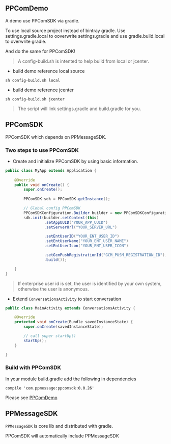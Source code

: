 ## PPComDemo 

A demo use PPComSDK via gradle.

To use local source project instead of bintray gradle. Use settings.gradle.local to ooverwrite settings.gradle and use gradle.build.local to overwrite gradle.

And do the same for PPComSDK!

> A config-build.sh is intented to help build from local or jcenter.

- build demo reference local source

```
sh config-build.sh local
```

- build demo reference jcenter

```
sh config-build.sh jcenter
```

> The script will link settings.gradle and build.gradle for you.

## PPComSDK

PPComSDK which depends on PPMessageSDK.

### Two steps to use PPComSDK

- Create and initialize PPComSDK by using basic information.

```java
public class MyApp extends Application {
    
    @Override
    public void onCreate() {
        super.onCreate();
        
        PPComSDK sdk = PPComSDK.getInstance();

        // Global config PPComSDK
        PPComSDKConfiguration.Builder builder = new PPComSDKConfiguration.Builder();
        sdk.init(builder.setContext(this)
                 .setAppUUID("YOUR_APP_UUID")
                 .setServerUrl("YOUR_SERVER_URL")

                 .setEntUserID("YOUR_ENT_USER_ID")
                 .setEntUserName("YOUR_ENT_USER_NAME")
                 .setEntUserIcon("YOUR_ENT_USER_ICON")     

                 .setGcmPushRegistrationId("GCM_PUSM_REGISTRATION_ID");                 
                 .build());

    }
}
```

> If enterprise user id is set, the user is identified by your own system, otherwise the user is anonymous.

- Extend `ConversationsActivity` to start conversation


```java
public class MainActivity extends ConversationsActivity {

    @Override
    protected void onCreate(Bundle savedInstanceState) {
        super.onCreate(savedInstanceState);

        // call super startUp()
        startUp();
    }

}

```
### Build with PPComSDK 

In your module build.gradle add the following in dependencies

```
compile 'com.ppmessage:ppcomsdk:0.0.26'
```

Please see [PPComDemo](PPComDemo/app/build.gradle.jcenter)


## PPMessageSDK

`PPMessageSDK` is core lib and distributed with gradle.

PPComSDK will automatically include PPMessageSDK


